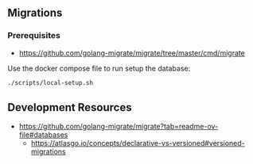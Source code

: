 ## Migrations

### Prerequisites

- https://github.com/golang-migrate/migrate/tree/master/cmd/migrate


Use the docker compose file to run setup the database:
```bash
./scripts/local-setup.sh
```

## Development Resources

- https://github.com/golang-migrate/migrate?tab=readme-ov-file#databases
  - https://atlasgo.io/concepts/declarative-vs-versioned#versioned-migrations